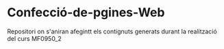 # Confecció-de-pgines-Web
Repositori on s'aniran afegintt els contignuts generats durant la realització del curs MF0950_2
